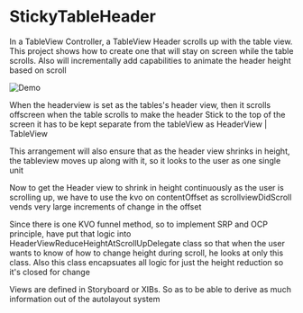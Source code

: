 # StickyTableHeader
In a TableView Controller, a TableView Header scrolls up with the table view. This project shows how to create one that will stay on screen while the table scrolls.  Also will incrementally add capabilities to animate the header height based on scroll



![Demo](https://cloud.githubusercontent.com/assets/4088886/24584651/879d184c-17b7-11e7-9b36-ddd346037527.gif)

When the headerview is set as the tables's header view, then it scrolls offscreen when the table scrolls
 to make the header Stick to the top of the screen it has to be kept separate from the tableView
 as
 HeaderView
    |
 TableView
 
 This arrangement will also ensure that as the header view shrinks in height, the tableview moves up along with it, so it looks to the user as one single unit
 
 Now to get the Header view to shrink in height continuously as the user is scrolling up, we have to use the kvo on contentOffset as scrollviewDidScroll vends very large increments of change in the offset
 
 Since there is one KVO funnel method, so to implement SRP and OCP principle, have put that logic into HeaderViewReduceHeightAtScrollUpDelegate class so that when the user wants to know of how to change height during scroll, he looks at only this class. Also this class encapsuates all logic for just the height reduction so it's closed for change
 
 Views are defined in Storyboard or XIBs. So as to be able to derive as much information out of the autolayout system 
